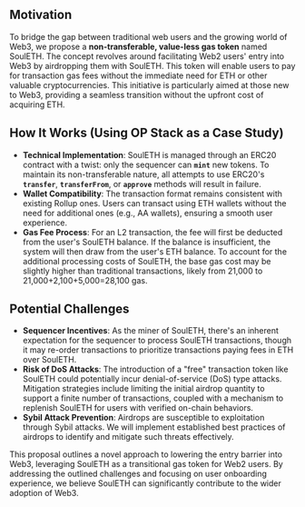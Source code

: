 ## **Motivation**

To bridge the gap between traditional web users and the growing world of Web3, we propose a **non-transferable, value-less gas token** named SoulETH. The concept revolves around facilitating Web2 users' entry into Web3 by airdropping them with SoulETH. This token will enable users to pay for transaction gas fees without the immediate need for ETH or other valuable cryptocurrencies. This initiative is particularly aimed at those new to Web3, providing a seamless transition without the upfront cost of acquiring ETH.

## **How It Works (Using OP Stack as a Case Study)**

- **Technical Implementation**: SoulETH is managed through an ERC20 contract with a twist: only the sequencer can **`mint`** new tokens. To maintain its non-transferable nature, all attempts to use ERC20's **`transfer`**, **`transferFrom`**, or **`approve`** methods will result in failure.
- **Wallet Compatibility**: The transaction format remains consistent with existing Rollup ones. Users can transact using ETH wallets without the need for additional ones (e.g., AA wallets), ensuring a smooth user experience.
- **Gas Fee Process**: For an L2 transaction, the fee will first be deducted from the user's SoulETH balance. If the balance is insufficient, the system will then draw from the user's ETH balance. To account for the additional processing costs of SoulETH, the base gas cost may be slightly higher than traditional transactions, likely from 21,000 to 21,000+2,100+5,000=28,100 gas.

## **Potential Challenges**

- **Sequencer Incentives**:  As the miner of SoulETH, there's an inherent expectation for the sequencer to process SoulETH transactions, though it may re-order transactions to prioritize transactions paying fees in ETH over SoulETH.
- **Risk of DoS Attacks**: The introduction of a "free" transaction token like SoulETH could potentially incur denial-of-service (DoS) type attacks. Mitigation strategies include limiting the initial airdrop quantity to support a finite number of transactions, coupled with a mechanism to replenish SoulETH for users with verified on-chain behaviors.
- **Sybil Attack Prevention**: Airdrops are susceptible to exploitation through Sybil attacks. We will implement established best practices of airdrops to identify and mitigate such threats effectively.

This proposal outlines a novel approach to lowering the entry barrier into Web3, leveraging SoulETH as a transitional gas token for Web2 users. By addressing the outlined challenges and focusing on user onboarding experience, we believe SoulETH can significantly contribute to the wider adoption of Web3.
